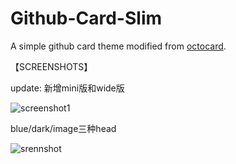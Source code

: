 Github-Card-Slim
===
A simple github card theme modified from [octocard](https://github.com/zmmbreeze/octocard/).

【SCREENSHOTS】

update: 新增mini版和wide版

![screenshot1](http://duran.qiniudn.com/media/github-card-blue.png)

blue/dark/image三种head

![srennshot](http://duran.qiniudn.com/media/github-slim.png)